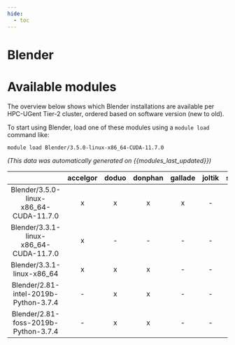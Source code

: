 ```yaml
---
hide:
  - toc
---
```


Blender
=======

# Available modules


The overview below shows which Blender installations are available per HPC-UGent Tier-2 cluster, ordered based on software version (new to old).

To start using Blender, load one of these modules using a `module load` command like:

```shell
module load Blender/3.5.0-linux-x86_64-CUDA-11.7.0
```

*(This data was automatically generated on {{modules_last_updated}})*  

| |accelgor|doduo|donphan|gallade|joltik|shinx|skitty|
| :---: | :---: | :---: | :---: | :---: | :---: | :---: | :---: |
|Blender/3.5.0-linux-x86_64-CUDA-11.7.0|x|x|x|x|-|-|-|
|Blender/3.3.1-linux-x86_64-CUDA-11.7.0|x|-|-|-|-|-|-|
|Blender/3.3.1-linux-x86_64|x|x|x|-|-|-|-|
|Blender/2.81-intel-2019b-Python-3.7.4|-|x|x|-|-|-|-|
|Blender/2.81-foss-2019b-Python-3.7.4|-|x|x|-|-|-|-|

